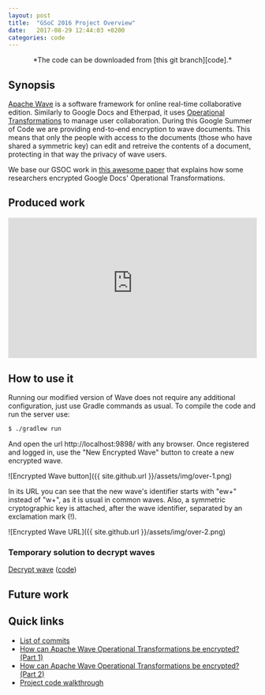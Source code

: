 ```yaml
---
layout: post
title:  "GSoC 2016 Project Overview"
date:   2017-08-29 12:44:03 +0200
categories: code
---
```


<center>*The code can be downloaded from [this git branch][code].*</center>

## Synopsis
[Apache Wave][wave] is a software framework for online real-time collaborative
edition. Similarly to Google Docs and Etherpad, it uses [Operational
Transformations][ot] to manage user collaboration. During this Google Summer of
Code we are providing end-to-end encryption to wave documents. This means that
only the people with access to the documents (those who have shared a symmetric
key) can edit and retreive the contents of a document, protecting in that way
the privacy of wave users.

We base our GSOC work in [this awesome paper][paper] that explains how some
researchers encrypted Google Docs' Operational Transformations.

## Produced work

<div style="position:relative;height:0;padding-bottom:56.25%">
<iframe src="https://www.youtube-nocookie.com/embed/izPDptwDxwM?rel=0?ecver=2"
width="640" height="360" frameborder="0"
style="position:absolute;width:100%;height:100%;left:0" allowfullscreen>
</iframe></div>


## How to use it

Running our modified version of Wave does not require any additional
configuration, just use Gradle commands as usual. To compile the code and
run the server use:

```sh
$ ./gradlew run
```

And open the url http://localhost:9898/ with any browser. Once registered and
logged in, use the "New Encrypted Wave" button to create a new encrypted wave.

![Encrypted Wave button]({{ site.github.url }}/assets/img/over-1.png)

In its URL you can see that the new wave's identifier starts with "ew+" instead
of "w+", as it is usual in common waves. Also, a symmetric cryptographic key is
attached, after the wave identifier, separated by an exclamation mark (!).

![Encrypted Wave URL]({{ site.github.url }}/assets/img/over-2.png)



### Temporary solution to decrypt waves
<a href="javascript:(function(){let alg={name:'AES-GCM',length:256};let keyUsages=['encrypt','decrypt'];function base64ToBuffer(base64){let binary_string=window.atob(base64);let len=binary_string.length;let bytes=new Uint8Array(len);for(var i=0;i<len;i+=1){bytes[i]=binary_string.charCodeAt(i)}return bytes.buffer}let getCryptoKey=(key)=>{let keydata={kty:'oct',k:key,alg:'A256GCM',ext:true};return window.crypto.subtle.importKey('jwk',keydata,alg,false,keyUsages)}let decrypt=(key,msg)=>{msg=msg.split(';');let iv=base64ToBuffer(msg[0]);let data=base64ToBuffer(msg[1]);let additionalData=base64ToBuffer(msg[2]);let params={name:'AES-GCM',iv,additionalData};return window.crypto.subtle.decrypt(params,key,data).then(buffer=>{return new TextDecoder('utf8').decode(buffer)})}let onServerResponse=(json)=>{console.log(json);let texts={};getCryptoKey(key).then(k=>{key=k;Promise.all(Object.keys(json.snapshots[0].ciphertexts).map((c)=>{return decrypt(key,json.snapshots[0].ciphertexts[c]).then(t=>texts[c]=t)})).then(()=>{console.log(texts);let content='';let pieces=json.snapshots[0].pieces;console.log(pieces);for(let k of Object.keys(pieces)){console.log(JSON.stringify(pieces[k]));console.log(texts[pieces[k].rev].substring(pieces[k].offset,pieces[k].offset+pieces[k].len));content+=texts[pieces[k].rev].substring(pieces[k].offset,pieces[k].offset+pieces[k].len)}let i=0;document.querySelector('.document').innerHTML=document.querySelector('.document').innerHTML.split('').map(c=>{if(c=='*'/***/){return content.charAt(i++)}else{return c}}).join('')})})}let waveletId=location.hash.substr(1).split('!')[0];let key=location.hash.substr(1).split('!')[1];let r=new XMLHttpRequest();r.open('GET','/crypto/snapshot/'+waveletId,true);r.onreadystatechange=function(){if(r.readyState!=4||r.status!=200){return}onServerResponse(JSON.parse(r.responseText))};r.send()})();">Decrypt wave</a> ([code](https://gist.github.com/llopv/f967b8cb74c5b3080f63de2114e6385d))

## Future work

## Quick links
* [List of commits][code]
* [How can Apache Wave Operational Transformations be encrypted? (Part 1)][encrypt-ot-1]
* [How can Apache Wave Operational Transformations be encrypted? (Part 2)][encrypt-ot-2]
* [Project code walkthrough][walkthrough]


[wave]: https://en.wikipedia.org/wiki/Apache_Wave
[ot]: https://en.wikipedia.org/wiki/Operational_transformation
[codecommit]: http://www.codecommit.com/blog/java/understanding-and-applying-operational-transformation
[paper]: http://www.tara.tcd.ie/bitstream/handle/2262/68179/paper.pdf;sequence=1
[code]: https://github.com/llopv/incubator-wave/tree/gsoc-2017
[encrypt-ot-1]: https://llopv.github.io/gsoc-2017/e2ee/2017/06/30/encrypt-ot-1.html
[encrypt-ot-2]: https://llopv.github.io/gsoc-2017/e2ee/2017/08/31/encrypt-ot-2.html
[walkthrough]: https://llopv.github.io/gsoc-2017/code/2017/08/31/code-walkthrough.html
